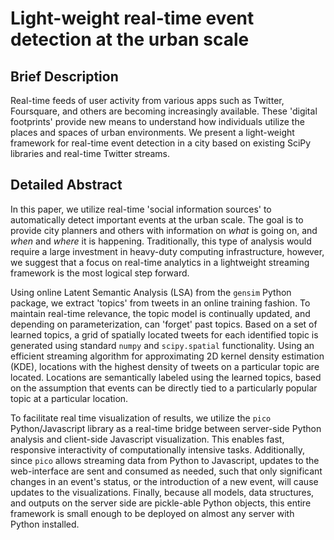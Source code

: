 # Light-weight real-time event detection at the urban scale

## Brief Description

Real-time feeds of user activity from various apps such as Twitter, Foursquare, and others are becoming increasingly available. These 'digital footprints' provide new means to understand how individuals utilize the places and spaces of urban environments. We present a light-weight framework for real-time event detection in a city based on existing SciPy libraries and real-time Twitter streams.

## Detailed Abstract

In this paper, we utilize real-time 'social information sources' to automatically detect important events at the urban scale. The goal is to provide city planners and others with information on *what* is going on, and *when* and *where* it is happening. Traditionally, this type of analysis would require a large investment in heavy-duty computing infrastructure, however, we suggest that a focus on real-time analytics in a lightweight streaming framework is the most logical step forward.

Using online Latent Semantic Analysis (LSA) from the `gensim` Python package, we extract 'topics' from tweets in an online training fashion. To maintain real-time relevance, the topic model is continually updated, and depending on parameterization, can 'forget' past topics. Based on a set of learned topics, a grid of spatially located tweets for each identified topic is generated using standard `numpy` and `scipy.spatial` functionality. Using an efficient streaming algorithm for approximating 2D kernel density estimation (KDE), locations with the highest density of tweets on a particular topic are located. Locations are semantically labeled using the learned topics, based on the assumption that events can be directly tied to a particularly popular topic at a particular location.

To facilitate real time visualization of results, we utilize the `pico` Python/Javascript library as a real-time bridge between server-side Python analysis and client-side Javascript visualization. This enables fast, responsive interactivity of computationally intensive tasks. Additionally, since `pico` allows streaming data from Python to Javascript, updates to the web-interface are sent and consumed as needed, such that only significant changes in an event's status, or the introduction of a new event, will cause updates to the visualizations. Finally, because all models, data structures, and outputs on the server side are pickle-able Python objects, this entire framework is small enough to be deployed on almost any server with Python installed.

